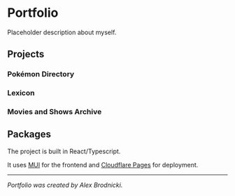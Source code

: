 # Portfolio
Placeholder description about myself.

## Projects
### Pokémon Directory
### Lexicon
### Movies and Shows Archive

## Packages
The project is built in React/Typescript.

It uses [MUI](https://mui.com/) for the frontend and [Cloudflare Pages](https://pages.cloudflare.com/) for deployment.
___
*Portfolio was created by Alex Brodnicki.*
